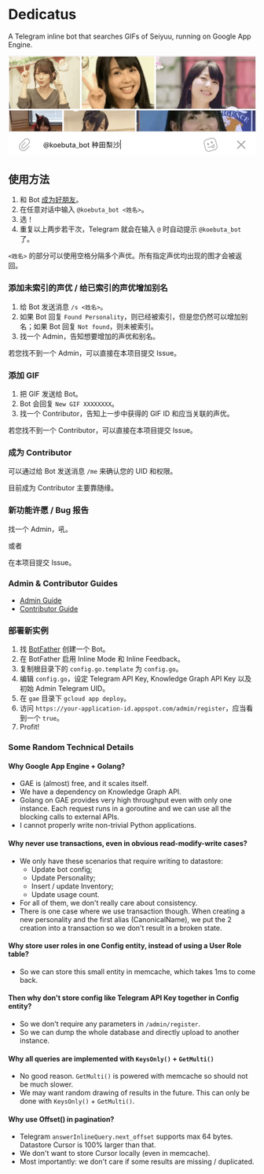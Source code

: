 # Dedicatus

A Telegram inline bot that searches GIFs of Seiyuu, running on Google App Engine.

![](https://github.com/SSHZ-ORG/dedicatus/blob/master/docs/media/inline.png)

## 使用方法

1. 和 Bot [成为好朋友](https://t.me/koebuta_bot)。
2. 在任意对话中输入 `@koebuta_bot <姓名>`。
3. 选！
4. 重复以上两步若干次，Telegram 就会在输入 `@` 时自动提示 `@koebuta_bot` 了。

`<姓名>` 的部分可以使用空格分隔多个声优。所有指定声优均出现的图才会被返回。
 
### 添加未索引的声优 / 给已索引的声优增加别名

1. 给 Bot 发送消息 `/s <姓名>`。
2. 如果 Bot 回复 `Found Personality`，则已经被索引，但是您仍然可以增加别名；如果 Bot 回复 `Not found`，则未被索引。
3. 找一个 Admin，告知想要增加的声优和别名。

若您找不到一个 Admin，可以直接在本项目提交 Issue。

### 添加 GIF

1. 把 GIF 发送给 Bot。
2. Bot 会回复 `New GIF XXXXXXXX`。
3. 找一个 Contributor，告知上一步中获得的 GIF ID 和应当关联的声优。

若您找不到一个 Contributor，可以直接在本项目提交 Issue。

### 成为 Contributor

可以通过给 Bot 发送消息 `/me` 来确认您的 UID 和权限。

目前成为 Contributor 主要靠随缘。

### 新功能许愿 / Bug 报告

找一个 Admin，吼。

或者

在本项目提交 Issue。

### Admin & Contributor Guides

* [Admin Guide](https://github.com/SSHZ-ORG/dedicatus/wiki/Admin-Guide)
* [Contributor Guide](https://github.com/SSHZ-ORG/dedicatus/wiki/Contributor-Guide)

### 部署新实例

1. 找 [BotFather](https://t.me/botfather) 创建一个 Bot。
2. 在 BotFather 启用 Inline Mode 和 Inline Feedback。
3. 复制根目录下的 `config.go.template` 为 `config.go`。
4. 编辑 `config.go`，设定 Telegram API Key, Knowledge Graph API Key 以及初始 Admin Telegram UID。
5. 在 `gae` 目录下 `gcloud app deploy`。
6. 访问 `https://your-application-id.appspot.com/admin/register`，应当看到一个 `true`。
7. Profit!

### Some Random Technical Details

#### Why Google App Engine + Golang?

* GAE is (almost) free, and it scales itself.
* We have a dependency on Knowledge Graph API.
* Golang on GAE provides very high throughput even with only one instance. Each request runs in a goroutine and we can use all the blocking calls to external APIs.
* I cannot properly write non-trivial Python applications.

#### Why never use transactions, even in obvious read-modify-write cases?

* We only have these scenarios that require writing to datastore:
    * Update bot config;
    * Update Personality;
    * Insert / update Inventory; 
    * Update usage count.
* For all of them, we don't really care about consistency.
* There is one case where we use transaction though. When creating a new personality and the first alias (CanonicalName), we put the 2 creation into a transaction so we don't result in a broken state.

#### Why store user roles in one Config entity, instead of using a User Role table?

* So we can store this small entity in memcache, which takes 1ms to come back.

#### Then why don't store config like Telegram API Key together in Config entity?

* So we don't require any parameters in `/admin/register`.
* So we can dump the whole database and directly upload to another instance.

#### Why all queries are implemented with `KeysOnly()` + `GetMulti()`

* No good reason. `GetMulti()` is powered with memcache so should not be much slower.
* We may want random drawing of results in the future. This can only be done with `KeysOnly()` + `GetMulti()`. 

#### Why use Offset() in pagination?

* Telegram `answerInlineQuery.next_offset` supports max 64 bytes. Datastore Cursor is 100% larger than that.
* We don't want to store Cursor locally (even in memcache).
* Most importantly: we don't care if some results are missing / duplicated.
